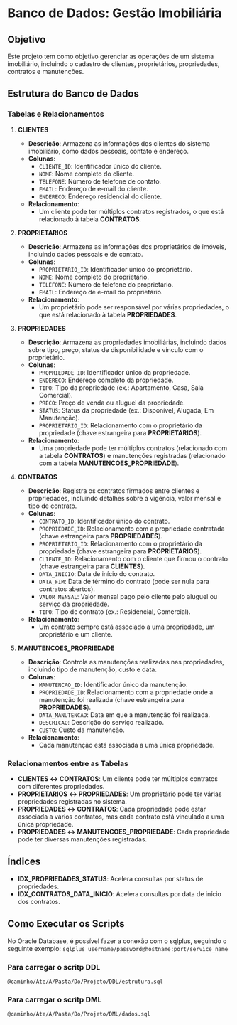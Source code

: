 # Banco de Dados: Gestão Imobiliária

## Objetivo
Este projeto tem como objetivo gerenciar as operações de um sistema imobiliário, incluindo o cadastro de clientes, proprietários, propriedades, contratos e manutenções.

## Estrutura do Banco de Dados

### Tabelas e Relacionamentos

1. **CLIENTES**
   - **Descrição**: Armazena as informações dos clientes do sistema imobiliário, como dados pessoais, contato e endereço.
   - **Colunas**:
     - `CLIENTE_ID`: Identificador único do cliente.
     - `NOME`: Nome completo do cliente.
     - `TELEFONE`: Número de telefone de contato.
     - `EMAIL`: Endereço de e-mail do cliente.
     - `ENDERECO`: Endereço residencial do cliente.
   - **Relacionamento**:
     - Um cliente pode ter múltiplos contratos registrados, o que está relacionado à tabela **CONTRATOS**.

2. **PROPRIETARIOS**
   - **Descrição**: Armazena as informações dos proprietários de imóveis, incluindo dados pessoais e de contato.
   - **Colunas**:
     - `PROPRIETARIO_ID`: Identificador único do proprietário.
     - `NOME`: Nome completo do proprietário.
     - `TELEFONE`: Número de telefone do proprietário.
     - `EMAIL`: Endereço de e-mail do proprietário.
   - **Relacionamento**:
     - Um proprietário pode ser responsável por várias propriedades, o que está relacionado à tabela **PROPRIEDADES**.

3. **PROPRIEDADES**
   - **Descrição**: Armazena as propriedades imobiliárias, incluindo dados sobre tipo, preço, status de disponibilidade e vínculo com o proprietário.
   - **Colunas**:
     - `PROPRIEDADE_ID`: Identificador único da propriedade.
     - `ENDERECO`: Endereço completo da propriedade.
     - `TIPO`: Tipo da propriedade (ex.: Apartamento, Casa, Sala Comercial).
     - `PRECO`: Preço de venda ou aluguel da propriedade.
     - `STATUS`: Status da propriedade (ex.: Disponível, Alugada, Em Manutenção).
     - `PROPRIETARIO_ID`: Relacionamento com o proprietário da propriedade (chave estrangeira para **PROPRIETARIOS**).
   - **Relacionamento**:
     - Uma propriedade pode ter múltiplos contratos (relacionado com a tabela **CONTRATOS**) e manutenções registradas (relacionado com a tabela **MANUTENCOES_PROPRIEDADE**).

4. **CONTRATOS**
   - **Descrição**: Registra os contratos firmados entre clientes e propriedades, incluindo detalhes sobre a vigência, valor mensal e tipo de contrato.
   - **Colunas**:
     - `CONTRATO_ID`: Identificador único do contrato.
     - `PROPRIEDADE_ID`: Relacionamento com a propriedade contratada (chave estrangeira para **PROPRIEDADES**).
     - `PROPRIETARIO_ID`: Relacionamento com o proprietário da propriedade (chave estrangeira para **PROPRIETARIOS**).
     - `CLIENTE_ID`: Relacionamento com o cliente que firmou o contrato (chave estrangeira para **CLIENTES**).
     - `DATA_INICIO`: Data de início do contrato.
     - `DATA_FIM`: Data de término do contrato (pode ser nula para contratos abertos).
     - `VALOR_MENSAL`: Valor mensal pago pelo cliente pelo aluguel ou serviço da propriedade.
     - `TIPO`: Tipo de contrato (ex.: Residencial, Comercial).
   - **Relacionamento**:
     - Um contrato sempre está associado a uma propriedade, um proprietário e um cliente.

5. **MANUTENCOES_PROPRIEDADE**
   - **Descrição**: Controla as manutenções realizadas nas propriedades, incluindo tipo de manutenção, custo e data.
   - **Colunas**:
     - `MANUTENCAO_ID`: Identificador único da manutenção.
     - `PROPRIEDADE_ID`: Relacionamento com a propriedade onde a manutenção foi realizada (chave estrangeira para **PROPRIEDADES**).
     - `DATA_MANUTENCAO`: Data em que a manutenção foi realizada.
     - `DESCRICAO`: Descrição do serviço realizado.
     - `CUSTO`: Custo da manutenção.
   - **Relacionamento**:
     - Cada manutenção está associada a uma única propriedade.

### Relacionamentos entre as Tabelas

- **CLIENTES ↔ CONTRATOS**: Um cliente pode ter múltiplos contratos com diferentes propriedades.
- **PROPRIETARIOS ↔ PROPRIEDADES**: Um proprietário pode ter várias propriedades registradas no sistema.
- **PROPRIEDADES ↔ CONTRATOS**: Cada propriedade pode estar associada a vários contratos, mas cada contrato está vinculado a uma única propriedade.
- **PROPRIEDADES ↔ MANUTENCOES_PROPRIEDADE**: Cada propriedade pode ter diversas manutenções registradas.
## Índices
- **IDX_PROPRIEDADES_STATUS**: Acelera consultas por status de propriedades.
- **IDX_CONTRATOS_DATA_INICIO**: Acelera consultas por data de início dos contratos.

## Como Executar os Scripts
No Oracle Database, é possível fazer a conexão com o sqlplus, seguindo o seguinte exemplo:
```sqlplus username/password@hostname:port/service_name```

### Para carregar o scritp DDL
`@caminho/Ate/A/Pasta/Do/Projeto/DDL/estrutura.sql`

### Para carregar o scritp DML
`@caminho/Ate/A/Pasta/Do/Projeto/DML/dados.sql`